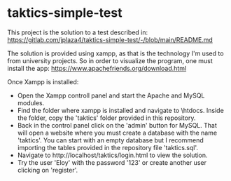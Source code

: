 # taktics-simple-test

This project is the solution to a test described in: https://gitlab.com/jplaza4/taktics-simple-test/-/blob/main/README.md

The solution is provided using xampp, as that is the technology I'm used to from university projects. So in order to visualize the program, one must install the app: https://www.apachefriends.org/download.html

Once Xampp is installed:

- Open the Xampp controll panel and start the Apache and MySQL modules.
- Find the folder where xampp is installed and navigate to \htdocs. Inside the folder, copy the 'taktics' folder provided in this repository.
- Back in the control panel click on the 'admin' button for MySQL. That will open a website where you must create a database with the name 'taktics'. You can start with an empty database but I recommend importing the tables provided in the repository file 'taktics.sql'.
- Navigate to http://localhost/taktics/login.html to view the solution.
- Try the user 'Eloy' with the password '123' or create another user clicking on 'register'.

